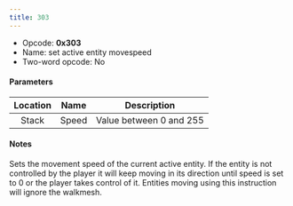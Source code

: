 ```yaml
---
title: 303
---
```


-   Opcode: **0x303**
-   Name: set active entity movespeed
-   Two-word opcode: No

#### Parameters

| Location | Name  |       Description       |
|:--------:|:-----:|:-----------------------:|
|  Stack   | Speed | Value between 0 and 255 |

#### Notes

Sets the movement speed of the current active entity. If the entity is not controlled by the player it will keep moving in its direction until speed is set to 0 or the player takes control of it. Entities moving using this instruction will ignore the walkmesh.
